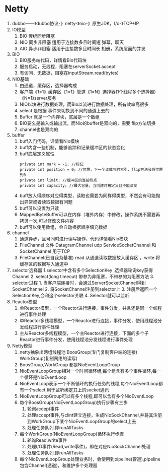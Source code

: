 # Netty
1. dubbo——》dubbo协议-》netty-》nio-》原生JDK，I/o-》TCP+IP
2. IO模型
	1. BIO 传统同步阻塞
	2. NIO 同步非阻塞 适用于连接数多且时间短  弹幕，聊天
	3. AIO 异步非阻塞 适用于连接数多且时间长  相册，系统层面的并发
3. BIO
	1. BIO服务端代码，详情看Bio代码块
	2. 服务启动，无线程，阻塞在serverSocket.accept
	3. 有访问，无数据，阻塞在inputStream.read(bytes)
4. NIO基础
	1. 由通道，缓存区，选择器构成
	2. 客户端《1=1》缓存区《1=1》管道《1=N》选择器(1个线程多个选择器)《N=1》server服务 
	3. NIO以块进行数据处理，而Bio以流进行数据处理，所有效率高很多
	4. select 是根据 事件来切换到不同的通道上去的
	5. Buffer 就是一个内存块，底层是一个数组
	6. BIO要么是输入或输出流，而Nio的buffer是双向的，需要 flip方法切换
	7. channel也是双向的
5. buffer
	1. buff入门代码，详情看Nio模块
	2. buff内含一些机制，能够追踪和记录缓冲区的状态变化
	3. buff底层定义属性
		```
		private int mark = -1; //标记
		private int position = 0; //位置，下一个读或写的索引，flip方法会将位置到0
		private int limit; //缓冲区的当前终点
		private int capacity; //最大容量，当创建时被定义且不能改变
		```
    4. buff放入得顺序对应得类型，读取也需要为同样得类型，不然会有可能抛出异常或者读取数据有问题
    5. buff可以设置为只读 
    6. MappedByteBuffer可以在内存（堆外内存）中修改，操作系统不需要再拷贝一次,可以修改文件内容
    7. buff可以使用数组，会自动根据顺序填充数据
6. channel
	1. 通道异步，且可同时进行读写操作，代码详情看Nio模块
	2. FileChannel 文件  DatagramChannel udp  ServiceSocketChannel 和 SocketChannel 用于TCP
	3. FileChannel(已自我为基准) read 从通道读取数据放入缓存区 ，write 将缓存区的数据写入通道中
7. selector选择器
    1.selector中含有多个SelectionKey ,选择器轮询key获得Channel
    2. select(long timeout) 带参为非阻塞，不带参的为阻塞方法
    3. selector过程
        1. 当客户端连接时，会通过ServerSocketChannel得到SocketChannel
        2. 将SocketChannel注册到selector上
        3. 注册后返回一个SelectionKey,会和这个selector关联
        4. Selector就可以监听
8. Reactor模型
    1. 单Reactor模型，一个Reactor进行连接，事件分发，并且还是同一个线程进行事件处理
    2. 单Reactor多线程模型，一个Reactor进行连接，事件分发，使用线程池分发线程进行事件处理
    3. 主从Reactor多线程模型，一个主Reactor进行连接，下面的多个子Reactor进行事件分发，使用线程池分发线程进行事件处理
9. Netty模型
    1. netty抽象出两组线程池 BoosGroup(专门复制客户端的连接) WorkGroup(复制网络的读写)
    2. BoosGroup,WorkGroup 都是NioEventLoopGroup
    3. NioEventLoopGroup相对一个时间循环组,每个组含有多个事件循环,每一个循环是NioEventLoop
    4. NioEventLoop表示一个不断循环的执行任务的线程,每个NioEventLoop都有一个select,用于监听绑定其上的socket通讯
    5. NioEventLoopGroup可以有多个线程,即可以含有多个NioEventLoop
    6. 每个BoosGroup(NioEventLoopGroup)执行步骤有三步
        1. 轮询accept事件 
        2. 处理accept事件,与clint建立连接，生成NioSockChannel,并将其注册到WorkGroup下某个NioEventLoopGroup的select上去
        3. 处理任务队列.即runAllTasks
    7. 每个WorkGroup(NioEventLoopGroup)循环执行步骤
        1. 轮询Read,write事件
        2. 处理I/O事件(Read,write事件)，即在对应NioSockChannel处理
        3. 处理任务队列.即runAllTasks
    8. 每个NioEventLoopGroup处理业务时，会使用到pipeline(管道),pipeline包含Channel(通道)，和维护多个处理器
    